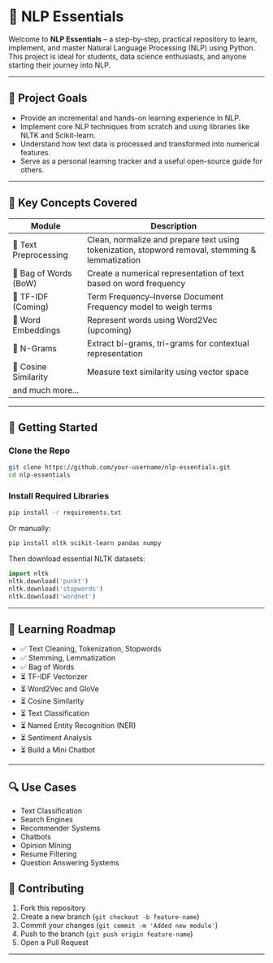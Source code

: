 # 🧠 NLP Essentials

Welcome to **NLP Essentials** – a step-by-step, practical repository to learn, implement, and master Natural Language Processing (NLP) using Python. This project is ideal for students, data science enthusiasts, and anyone starting their journey into NLP.

---

## 🎯 Project Goals

- Provide an incremental and hands-on learning experience in NLP.
- Implement core NLP techniques from scratch and using libraries like NLTK and Scikit-learn.
- Understand how text data is processed and transformed into numerical features.
- Serve as a personal learning tracker and a useful open-source guide for others.

---

## 🧩 Key Concepts Covered

| Module | Description |
|--------|-------------|
| 🔹 Text Preprocessing | Clean, normalize and prepare text using tokenization, stopword removal, stemming & lemmatization |
| 🔹 Bag of Words (BoW) | Create a numerical representation of text based on word frequency |
| 🔹 TF-IDF (Coming) | Term Frequency–Inverse Document Frequency model to weigh terms |
| 🔹 Word Embeddings | Represent words using Word2Vec (upcoming) |
| 🔹 N-Grams | Extract bi-grams, tri-grams for contextual representation |
| 🔹 Cosine Similarity | Measure text similarity using vector space |
|  and much more...

---

## 🚀 Getting Started

### Clone the Repo
```bash
git clone https://github.com/your-username/nlp-essentials.git
cd nlp-essentials
```

### Install Required Libraries
```bash
pip install -r requirements.txt
```

Or manually:
```bash
pip install nltk scikit-learn pandas numpy
```

Then download essential NLTK datasets:
```python
import nltk
nltk.download('punkt')
nltk.download('stopwords')
nltk.download('wordnet')
```

---

## 🧠 Learning Roadmap

- ✅ Text Cleaning, Tokenization, Stopwords
- ✅ Stemming, Lemmatization
- ✅ Bag of Words
- ⏳ TF-IDF Vectorizer
- ⏳ Word2Vec and GloVe
- ⏳ Cosine Similarity
- ⏳ Text Classification
- ⏳ Named Entity Recognition (NER)
- ⏳ Sentiment Analysis
- ⏳ Build a Mini Chatbot

---

## 🔍 Use Cases

- Text Classification
- Search Engines
- Recommender Systems
- Chatbots
- Opinion Mining
- Resume Filtering
- Question Answering Systems

## 🤝 Contributing

1. Fork this repository
2. Create a new branch (`git checkout -b feature-name`)
3. Commit your changes (`git commit -m 'Added new module'`)
4. Push to the branch (`git push origin feature-name`)
5. Open a Pull Request

---
